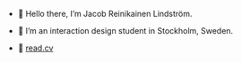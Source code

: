 - 🤘 Hello there, I’m Jacob Reinikainen Lindström.
- 🌱 I’m an interaction design student in Stockholm, Sweden.

- 📄 [read.cv](https://www.read.cv/jacoblindstrom)


<!---
jazzjacob/jazzjacob is a ✨ special ✨ repository because its `README.md` (this file) appears on your GitHub profile.
You can click the Preview link to take a look at your changes.
--->
